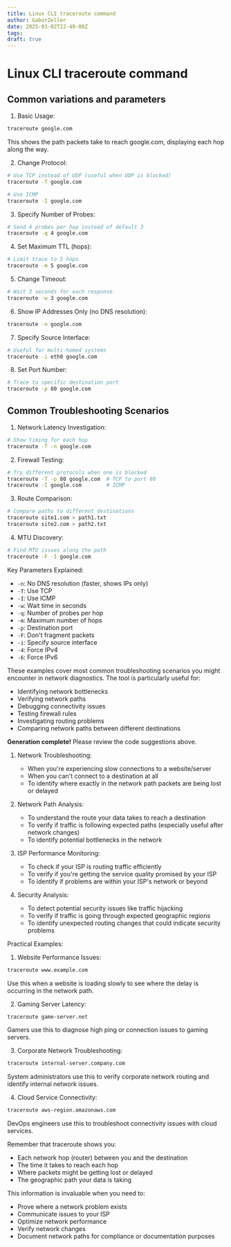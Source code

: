 ```yaml
---
title: Linux CLI traceroute command
author: GaborZeller
date: 2025-03-02T22-49-08Z
tags:
draft: true
---
```


# Linux CLI traceroute command

## Common variations and parameters

1. Basic Usage:

```sh
traceroute google.com
```

This shows the path packets take to reach google.com, displaying each hop along the way.

2. Change Protocol:

```sh
# Use TCP instead of UDP (useful when UDP is blocked)
traceroute -T google.com

# Use ICMP
traceroute -I google.com
```

3. Specify Number of Probes:

```sh
# Send 4 probes per hop instead of default 3
traceroute -q 4 google.com
```

4. Set Maximum TTL (hops):

```sh
# Limit trace to 5 hops
traceroute -m 5 google.com
```

5. Change Timeout:

```sh
# Wait 3 seconds for each response
traceroute -w 3 google.com
```

6. Show IP Addresses Only (no DNS resolution):

```sh
traceroute -n google.com
```

7. Specify Source Interface:

```sh
# Useful for multi-homed systems
traceroute -i eth0 google.com
```

8. Set Port Number:

```sh
# Trace to specific destination port
traceroute -p 80 google.com
```

## Common Troubleshooting Scenarios

1. Network Latency Investigation:

```sh
# Show timing for each hop
traceroute -T -n google.com
```

2. Firewall Testing:

```sh
# Try different protocols when one is blocked
traceroute -T -p 80 google.com  # TCP to port 80
traceroute -I google.com        # ICMP
```

3. Route Comparison:

```sh
# Compare paths to different destinations
traceroute site1.com > path1.txt
traceroute site2.com > path2.txt
```

4. MTU Discovery:

```sh
# Find MTU issues along the path
traceroute -F -I google.com
```

Key Parameters Explained:

- `-n`: No DNS resolution (faster, shows IPs only)
- `-T`: Use TCP
- `-I`: Use ICMP
- `-w`: Wait time in seconds
- `-q`: Number of probes per hop
- `-m`: Maximum number of hops
- `-p`: Destination port
- `-F`: Don't fragment packets
- `-i`: Specify source interface
- `-4`: Force IPv4
- `-6`: Force IPv6

These examples cover most common troubleshooting scenarios you might encounter in network diagnostics. The tool is particularly useful for:

- Identifying network bottlenecks
- Verifying network paths
- Debugging connectivity issues
- Testing firewall rules
- Investigating routing problems
- Comparing network paths between different destinations

**Generation complete!** Please review the code suggestions above.

1. Network Troubleshooting:

   - When you're experiencing slow connections to a website/server
   - When you can't connect to a destination at all
   - To identify where exactly in the network path packets are being lost or delayed

2. Network Path Analysis:

   - To understand the route your data takes to reach a destination
   - To verify if traffic is following expected paths (especially useful after network changes)
   - To identify potential bottlenecks in the network

3. ISP Performance Monitoring:

   - To check if your ISP is routing traffic efficiently
   - To verify if you're getting the service quality promised by your ISP
   - To identify if problems are within your ISP's network or beyond

4. Security Analysis:
   - To detect potential security issues like traffic hijacking
   - To verify if traffic is going through expected geographic regions
   - To identify unexpected routing changes that could indicate security problems

Practical Examples:

1. Website Performance Issues:

```sh
traceroute www.example.com
```

Use this when a website is loading slowly to see where the delay is occurring in the network path.

2. Gaming Server Latency:

```sh
traceroute game-server.net
```

Gamers use this to diagnose high ping or connection issues to gaming servers.

3. Corporate Network Troubleshooting:

```sh
traceroute internal-server.company.com
```

System administrators use this to verify corporate network routing and identify internal network issues.

4. Cloud Service Connectivity:

```sh
traceroute aws-region.amazonaws.com
```

DevOps engineers use this to troubleshoot connectivity issues with cloud services.

Remember that traceroute shows you:

- Each network hop (router) between you and the destination
- The time it takes to reach each hop
- Where packets might be getting lost or delayed
- The geographic path your data is taking

This information is invaluable when you need to:

- Prove where a network problem exists
- Communicate issues to your ISP
- Optimize network performance
- Verify network changes
- Document network paths for compliance or documentation purposes
